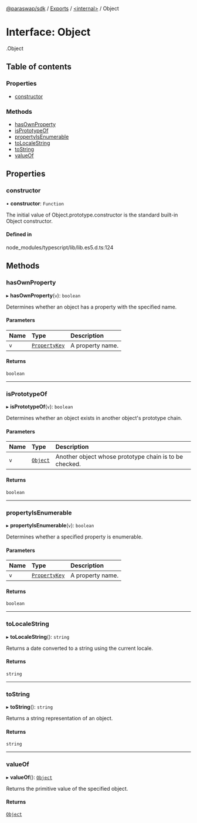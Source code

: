[@paraswap/sdk](../README.md) / [Exports](../modules.md) / [<internal\>](../modules/internal_.md) / Object

# Interface: Object

[<internal>](../modules/internal_.md).Object

## Table of contents

### Properties

- [constructor](internal_.Object.md#constructor)

### Methods

- [hasOwnProperty](internal_.Object.md#hasownproperty)
- [isPrototypeOf](internal_.Object.md#isprototypeof)
- [propertyIsEnumerable](internal_.Object.md#propertyisenumerable)
- [toLocaleString](internal_.Object.md#tolocalestring)
- [toString](internal_.Object.md#tostring)
- [valueOf](internal_.Object.md#valueof)

## Properties

### constructor

• **constructor**: `Function`

The initial value of Object.prototype.constructor is the standard built-in Object constructor.

#### Defined in

node_modules/typescript/lib/lib.es5.d.ts:124

## Methods

### hasOwnProperty

▸ **hasOwnProperty**(`v`): `boolean`

Determines whether an object has a property with the specified name.

#### Parameters

| Name | Type | Description |
| :------ | :------ | :------ |
| `v` | [`PropertyKey`](../modules/internal_.md#propertykey) | A property name. |

#### Returns

`boolean`

___

### isPrototypeOf

▸ **isPrototypeOf**(`v`): `boolean`

Determines whether an object exists in another object's prototype chain.

#### Parameters

| Name | Type | Description |
| :------ | :------ | :------ |
| `v` | [`Object`](../modules/internal_.md#object) | Another object whose prototype chain is to be checked. |

#### Returns

`boolean`

___

### propertyIsEnumerable

▸ **propertyIsEnumerable**(`v`): `boolean`

Determines whether a specified property is enumerable.

#### Parameters

| Name | Type | Description |
| :------ | :------ | :------ |
| `v` | [`PropertyKey`](../modules/internal_.md#propertykey) | A property name. |

#### Returns

`boolean`

___

### toLocaleString

▸ **toLocaleString**(): `string`

Returns a date converted to a string using the current locale.

#### Returns

`string`

___

### toString

▸ **toString**(): `string`

Returns a string representation of an object.

#### Returns

`string`

___

### valueOf

▸ **valueOf**(): [`Object`](../modules/internal_.md#object)

Returns the primitive value of the specified object.

#### Returns

[`Object`](../modules/internal_.md#object)
